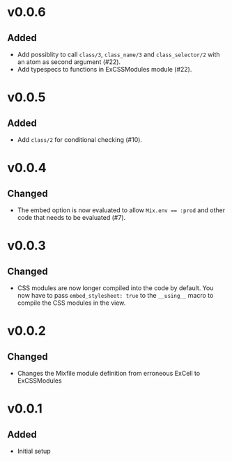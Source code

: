 # v0.0.6

## Added
- Add possiblity to call `class/3`, `class_name/3` and `class_selector/2` with an atom as second argument (#22).
- Add typespecs to functions in ExCSSModules module (#22).

# v0.0.5

## Added
- Add `class/2` for conditional checking (#10).

# v0.0.4

## Changed
- The embed option is now evaluated to allow `Mix.env == :prod` and other code that needs to be evaluated (#7).

# v0.0.3

## Changed
- CSS modules are now longer compiled into the code by default. You now have to
  pass `embed_stylesheet: true` to the `__using__` macro to compile the CSS modules in the view.

# v0.0.2

## Changed
- Changes the Mixfile module definition from erroneous ExCell to ExCSSModules

# v0.0.1

## Added
- Initial setup
